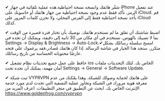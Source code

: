 


✔ شفّر هاتفك وانسخه نسخة احتياطية.هذه عملية تلقائية في جهاز iPhone عند تفعيل الرمز، تأكد فقط عدم وجود نسخة احتياطية من جهاز هاتفك أو حاسوبك على iCloud. قم بأخذ نسخة احتياطية فقط إلى القرص المحلي، ولا تخزن كلمات المرور على iCloud كذلك.

✔ اضبط شاشتك أن تغلق ما لم تستخدم هاتفك. نوصيك بأن تختار فترة قصيرة من الوقت بما لا تصيبك بالهوس. نستخدم في أي مكان من 30 ثانية إلى دقيقة، ويمكنك أن تجده في Settings → Display &amp; Brightness → Auto-Lock.✔امسح سلسلة رسائلك بشكل متكرر. ستجد هذا الخيار في شاشة الرسالة. إذا كان هاتفك مُصادر،فقد يرغموك على فتحه عارضًا محتوياته الحساسة من تاريخ رسائلك.

✔ حافظ على عمل جميع تحديثات نظام تشغيل ios الخاص بك. لتلك التحديثات ملفات أمان مهمة، يمكنك أن تجده تحت Settings → General → Software Update.

✔ ثبت شبكة VYPRVPN على هاتفك لحماية وصولك للشبكة. وهذا يمّكنك من عدم معرفة هوية مرورك في الشبكة وتجاوز عملية التصفية التي تحدث لدى مورد خدمة الإنترنت الخاص بك. ابحث عن التطبيق في متجر التطبيقات. اعرف المزيد من https://www.goldenfrog.com/vyprvpn